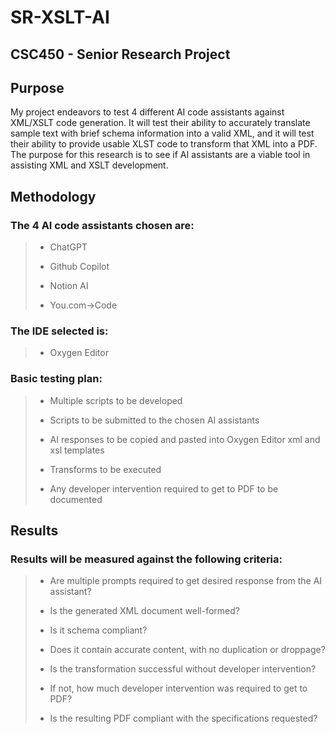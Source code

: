 # **SR-XSLT-AI**
## **CSC450 - Senior Research Project**

## **Purpose**

My project endeavors to test 4 different AI code assistants against XML/XSLT code generation. It will test their ability to accurately translate sample text with brief schema information into a valid XML, and it will test their ability to provide usable XLST code to transform that XML into a PDF. The purpose for this research is to see if AI assistants are a viable tool in assisting XML and XSLT development.

## **Methodology**

### The 4 AI code assistants chosen are:
>
>- ChatGPT
>
>- Github Copilot
>
>- Notion AI
>
>- You.com->Code
> 
### The IDE selected is:
>
>- Oxygen Editor 
>
### Basic testing plan:
>- Multiple scripts to be developed
>
>- Scripts to be submitted to the chosen AI assistants
>
>- AI responses to be copied and pasted into Oxygen Editor xml and xsl templates
>
>- Transforms to be executed 
>
>- Any developer intervention required to get to PDF to be documented

## **Results**

### Results will be measured against the following criteria:
>
>- Are multiple prompts required to get desired response from the AI assistant?
>
>- Is the generated XML document well-formed?
>
>- Is it schema compliant?
>
>- Does it contain accurate content, with no duplication or droppage?
>
>- Is the transformation successful without developer intervention?
>
>- If not, how much developer intervention was required to get to PDF?
>
>- Is the resulting PDF compliant with the specifications requested?
>
